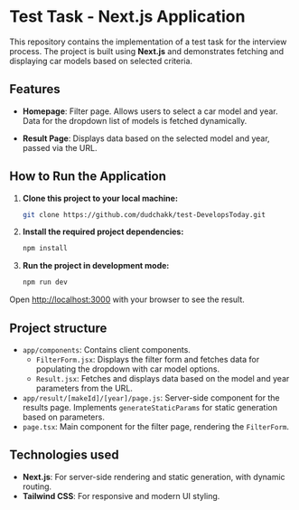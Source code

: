 # Test Task - Next.js Application

This repository contains the implementation of a test task for the interview process. The project is built using **Next.js** and demonstrates fetching and displaying car models based on selected criteria.


## Features

- **Homepage**: Filter page. Allows users to select a car model and year. Data for the dropdown list of models is fetched dynamically.

- **Result Page**: Displays data based on the selected model and year, passed via the URL.


## How to Run the Application

1. **Clone this project to your local machine:**  

   ```bash
   git clone https://github.com/dudchakk/test-DevelopsToday.git
   ```
2. **Install the required project dependencies:**  

   ```bash
   npm install
   ```
3. **Run the project in development mode:**  

   ```bash
   npm run dev
   ```

Open [http://localhost:3000](http://localhost:3000) with your browser to see the result.


## Project structure

- `app/components`: Contains client components.
  - `FilterForm.jsx`: Displays the filter form and fetches data for populating the dropdown with car model options.
  - `Result.jsx`: Fetches and displays data based on the model and year parameters from the URL.
- `app/result/[makeId]/[year]/page.js`: Server-side component for the results page. Implements `generateStaticParams` for static generation based on parameters.
- `page.tsx`: Main component for the filter page, rendering the `FilterForm`.


## Technologies used

- **Next.js**: For server-side rendering and static generation, with dynamic routing.
- **Tailwind CSS**: For responsive and modern UI styling.